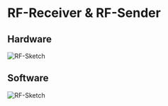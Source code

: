 # RF-Receiver & RF-Sender

## Hardware
![RF-Sketch](https://github.com/FHellmann/My-Smart-Home/blob/master/doc/images/RF-Sketch_Steckplatine.png)

## Software
![RF-Sketch](https://github.com/FHellmann/My-Smart-Home/blob/master/doc/images/RF-Software.png)